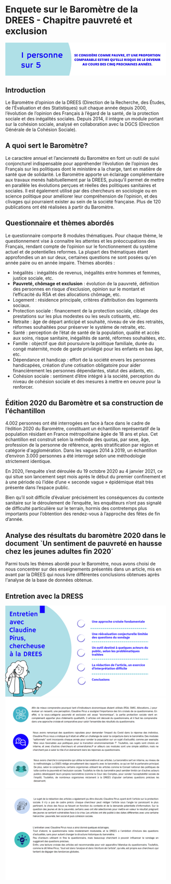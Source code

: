 # Enquete sur le Baromètre de la DREES - Chapitre pauvreté et exclusion

![alt tag](https://github.com/capucinescspo/Enquete_viesocialedesdonnees/blob/main/Sans%20titre.png?raw=true)

## Introduction

Le Baromètre d’opinion de la DREES (Direction de la Recherche, des Études, de l’Évaluation et des Statistiques) suit chaque année depuis 2000, l’évolution de l’opinion des Français à l’égard de la santé, de la protection sociale et des inégalités sociales. Depuis 2014, il intègre un module portant sur la cohésion sociale, analysé en collaboration avec la DGCS (Direction Générale de la Cohésion Sociale).


## A quoi sert le Baromètre?
Le caractère annuel et l’ancienneté du Baromètre en font un outil de suivi conjoncturel indispensable pour appréhender l’évolution de l’opinion des Français sur les politiques dont le ministère a la charge, tant en matière de santé que de solidarité. Le Baromètre apporte un éclairage complémentaire aux travaux menés habituellement par la DREES, puisqu’il permet de mettre en parallèle les évolutions perçues et réelles des politiques sanitaires et sociales. Il est également utilisé par des chercheurs en sociologie ou en science politique pour améliorer leur compréhension de l’opinion, et des clivages qui pourraient exister au sein de la société française. Plus de 120 publications ont été réalisées à partir du Baromètre.


## Questionnaire et thèmes abordés
Le questionnaire comporte 8 modules thématiques. Pour chaque thème, le questionnement vise à connaitre les attentes et les préoccupations des Français, rendant compte de l’opinion sur le fonctionnement du système actuel et de potentielles reformes.
La plupart des thématiques étant approfondies un an sur deux, certaines questions ne sont posées qu'en année paire ou en année impaire.
Thèmes abordés : 
- Inégalités : inégalités de revenus, inégalités entre hommes et femmes, justice sociale, etc.
- **Pauvreté, chômage et exclusion** : évolution de la pauvreté, définition des personnes en risque d’exclusion, opinion sur le montant et l’efficacité du RSA et des allocations chômage, etc.
- Logement : résidence principale, critères d’attribution des logements sociaux.
- Protection sociale : financement de la protection sociale, ciblage des prestations sur les plus modestes ou les seuls cotisants, etc.
- Retraite : âge de départ anticipé et souhaité, niveau de vie des retraités, réformes souhaitées pour préserver le système de retraite, etc.
- Santé : perception de l’état de santé de la population, qualité et accès aux soins, risque sanitaire, inégalités de santé, réformes souhaitées, etc.
- Famille : objectif que doit poursuivre la politique familiale, durée du congé maternité, mode de garde privilégié pour les enfants en bas âge, etc.
- Dépendance et handicap : effort de la société envers les personnes handicapées, création d’une cotisation obligatoire pour aider financièrement les personnes dépendantes, statut des aidants, etc.
- Cohésion sociale : sentiment d’être intégré à la société, perception du niveau de cohésion sociale et des mesures à mettre en oeuvre pour la renforcer.


## Édition 2020 du Baromètre et sa construction de l’échantillon

4.002 personnes ont été interrogées en face à face dans le cadre de l’édition 2020 du Baromètre, constituant un échantillon représentatif de la population résidant en France métropolitaine âgée de 18 ans et plus. Cet échantillon est construit selon la méthode des quotas, par sexe, âge, profession de la personne de référence, après stratification par région et catégorie d'agglomération. Dans les vagues 2014 à 2019, un échantillon d’environ 3.000 personnes a été interrogé selon une méthodologie strictement identique.

En 2020, l’enquête s’est déroulée du 19 octobre 2020 au 4 janvier 2021, ce qui situe son lancement sept mois après le début du premier confinement et à une période où l’idée d’une « seconde vague » épidémique était très présente dans l’espace public.

Bien qu’il soit difficile d’évaluer précisément les conséquences du contexte sanitaire sur le déroulement de l’enquête, les enquêteurs n’ont pas signalé de difficulté particulière sur le terrain, hormis des contretemps plus importants pour l’obtention des rendez-vous à l’approche des fêtes de fin d’année.


## Analyse des résultats du baromètre 2020 dans le document `Un sentiment de pauvreté en hausse chez les jeunes adultes fin 2020´

Parmi touts les thèmes abordé pour le Baromètre, nous avons choisi de nous concentrer sur des enseignements présentés dans un article, mis en avant par la DREES qui nous livre différentes conclusions obtenues après l'analyse de la base de données obtenue.

## Entretion avec la DRESS

![alt tag](https://github.com/capucinescspo/Enquete_viesocialedesdonnees/blob/main/ITW1.png?raw=true)
![alt tag](https://github.com/capucinescspo/Enquete_viesocialedesdonnees/blob/main/ITW2.png?raw=true)
![alt tag](https://github.com/capucinescspo/Enquete_viesocialedesdonnees/blob/main/ITW3.png?raw=true)

